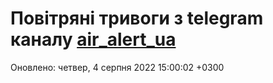 # Повітряні тривоги з telegram каналу [air_alert_ua](https://t.me/air_alert_ua)

Оновлено:
четвер, 4 серпня 2022 15:00:02 +0300
